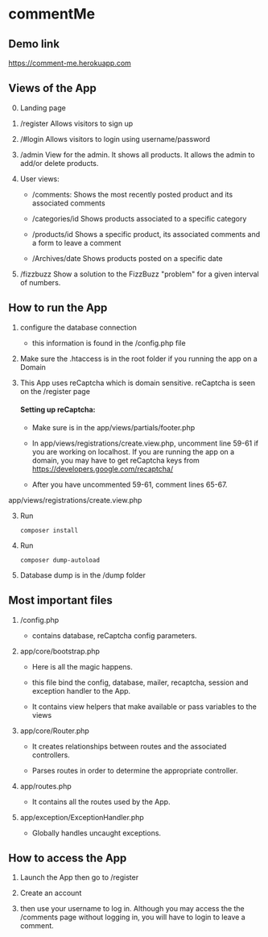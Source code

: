 # commentMe

## Demo link

https://comment-me.herokuapp.com


## Views of the App

0. Landing page

1. /register            Allows visitors to sign up

2. /#login              Allows visitors to login using username/password

3. /admin               View for the admin. It shows all products. It allows the admin to add/or delete products.

4. User views:

    * /comments:        Shows the most recently posted product and its associated comments

    * /categories/id    Shows products associated to a specific category

    * /products/id      Shows a specific product, its associated comments and a form to leave a comment

    * /Archives/date   Shows products posted on a specific date    

5. /fizzbuzz           Show a solution to the FizzBuzz "problem" for a given interval of numbers.


## How to run the App

1. configure the database connection

    * this information is found in the /config.php file

2. Make sure the .htaccess is in the root folder if you running the app on a Domain

3. This App uses reCaptcha which is domain sensitive. reCaptcha is seen on the /register page

    #### Setting up reCaptcha:

    - Make sure <script src='https://www.google.com/recaptcha/api.js'></script> is in the app/views/partials/footer.php

    - In app/views/registrations/create.view.php, uncomment line 59-61 if you are working on localhost. If you are running the app on a domain, you may have to get reCaptcha keys from https://developers.google.com/recaptcha/

    - After you have uncommented 59-61, comment lines 65-67.

app/views/registrations/create.view.php

3. Run
    ~~~~~~~~~~~~~~~~~~
    composer install
    ~~~~~~~~~~~~~~~~~~
4. Run
    ~~~~~~~~~~~~~~~~~~~~~~
    composer dump-autoload
    ~~~~~~~~~~~~~~~~~~~~~~

5. Database dump is in the /dump folder



## Most important files

1. /config.php        

    * contains database, reCaptcha config parameters.

2. app/core/bootstrap.php

    * Here is all the magic happens.

    * this file bind the config, database, mailer, recaptcha, session and exception handler to the App.

    * It contains view helpers that make available or pass variables to the views

3. app/core/Router.php

    * It creates relationships between routes and the associated controllers.

    * Parses routes in order to determine the appropriate controller.

4. app/routes.php

    * It contains all the routes used by the App.

5. app/exception/ExceptionHandler.php

    * Globally handles uncaught exceptions.

## How to access the App

1. Launch the App then go to /register

2. Create an account

3. then use your username to log in. Although you may access the the /comments page without logging in, you will have to login to leave a comment.
